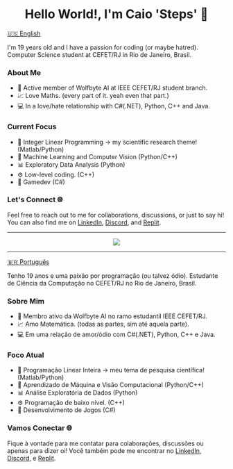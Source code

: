 <h1 align='Center'>Hello World!, I'm Caio 'Steps' 🌟 </h1>

[🇺🇸 English](#english)

I'm 19 years old and I have a passion for coding (or maybe hatred).
Computer Science student at CEFET/RJ in Rio de Janeiro, Brasil.

### About Me

- 🐺 Active member of Wolfbyte AI at IEEE CEFET/RJ student branch.
- 📈 Love Maths. (every part of it. yeah even that part.)
- 💻 In a love/hate relationship with C#(.NET), Python, C++ and Java.

### Current Focus

- 🧪 Integer Linear Programming -> my scientific research theme! (Matlab/Python)
- 🤖 Machine Learning and Computer Vision (Python/C++)
- 📊 Exploratory Data Analysis (Python)
- ⚙️ Low-level coding. (C++)
- 🗿 Gamedev (C#)

### Let's Connect 🌐

Feel free to reach out to me for collaborations, discussions, or just to say hi!
You can also find me on [LinkedIn](https://linkedin.com/in/caio-torkst), [Discord](https://discord.com/users/236648689915920385), and [Replit](https://replit.com/@stepscaio).

---

<p align="center">
  <a href="https://skillicons.dev">
    <img src="https://skillicons.dev/icons?i=cpp,python,cs,java,c" />
  </a>
</p>

---

[🇧🇷 Português](#português)

Tenho 19 anos e uma paixão por programação (ou talvez ódio).
Estudante de Ciência da Computação no CEFET/RJ no Rio de Janeiro, Brasil.

### Sobre Mim

- 🐺 Membro ativo da Wolfbyte AI no ramo estudantil IEEE CEFET/RJ.
- 📈 Amo Matemática. (todas as partes, sim até aquela parte).
- 💻 Em uma relação de amor/ódio com C#(.NET), Python, C++ e Java.

### Foco Atual

- 🧪 Programação Linear Inteira -> meu tema de pesquisa científica! (Matlab/Python)
- 🤖 Aprendizado de Máquina e Visão Computacional (Python/C++)
- 📊 Análise Exploratória de Dados (Python)
- ⚙️ Programação de baixo nível. (C++)
- 🗿 Desenvolvimento de Jogos (C#)

### Vamos Conectar 🌐

Fique à vontade para me contatar para colaborações, discussões ou apenas para dizer oi!
Você também pode me encontrar no [LinkedIn](https://linkedin.com/in/caio-torkst), [Discord](https://discord.com/users/236648689915920385), e [Replit](https://replit.com/@stepscaio).
